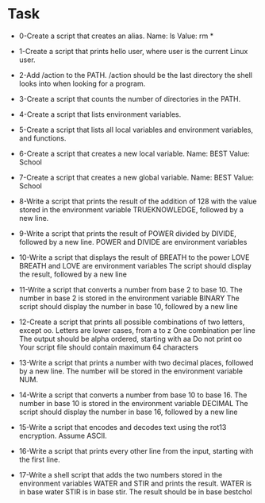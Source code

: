 # Task

* 0-Create a script that creates an alias.
Name: ls
Value: rm *

* 1-Create a script that prints hello user, where user is the current Linux user.

* 2-Add /action to the PATH. /action should be the last directory the shell looks into when looking for a program.

* 3-Create a script that counts the number of directories in the PATH.

* 4-Create a script that lists environment variables.

* 5-Create a script that lists all local variables and environment variables, and functions.

* 6-Create a script that creates a new local variable.
Name: BEST
Value: School

* 7-Create a script that creates a new global variable.
Name: BEST
Value: School

* 8-Write a script that prints the result of the addition of 128 with the value stored in the environment variable TRUEKNOWLEDGE, followed by a new line.

* 9-Write a script that prints the result of POWER divided by DIVIDE, followed by a new line.
POWER and DIVIDE are environment variables

* 10-Write a script that displays the result of BREATH to the power LOVE
BREATH and LOVE are environment variables
The script should display the result, followed by a new line

* 11-Write a script that converts a number from base 2 to base 10.
The number in base 2 is stored in the environment variable BINARY
The script should display the number in base 10, followed by a new line

* 12-Create a script that prints all possible combinations of two letters, except oo.
Letters are lower cases, from a to z
One combination per line
The output should be alpha ordered, starting with aa
Do not print oo
Your script file should contain maximum 64 characters

* 13-Write a script that prints a number with two decimal places, followed by a new line.
The number will be stored in the environment variable NUM.

* 14-Write a script that converts a number from base 10 to base 16.
The number in base 10 is stored in the environment variable DECIMAL
The script should display the number in base 16, followed by a new line

* 15-Write a script that encodes and decodes text using the rot13 encryption. Assume ASCII.

* 16-Write a script that prints every other line from the input, starting with the first line.

* 17-Write a shell script that adds the two numbers stored in the environment variables WATER and STIR and prints the result.
WATER is in base water
STIR is in base stir.
The result should be in base bestchol
